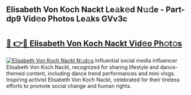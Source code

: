 ## Elisabeth Von Koch Nackt Le𝚊k𝚎d N𝚞𝚍e - Part-dp9 Vid𝚎o Photos Le𝚊ks GVv3c

# <h2><a href="http://fb9ro3.evod.top/?m=Elisabeth+Von+Koch+Nackt">🔗 👉🔴 Elisabeth Von Koch Nackt Vid𝚎o Ph𝚘t𝚘s</a></h2>

[![Elisabeth Von Koch Nackt N𝚞d𝚎s](https://i.imgur.com/8V9OHl7.gif)](http://fb9ro3.evod.top/?m=Elisabeth+Von+Koch+Nackt)
Influential social media influencer Elisabeth Von Koch Nackt, recognized for sharing lifestyle and dance-themed content, including dance trend performances and mini vlogs. Inspiring activist Elisabeth Von Koch Nackt, celebrated for their tireless efforts to promote social change and human rights. 
